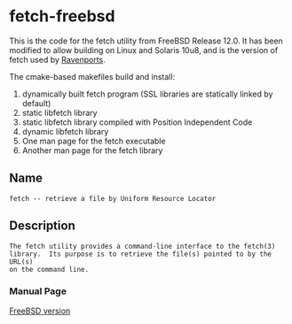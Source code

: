 # fetch-freebsd

This is the code for the fetch utility from FreeBSD Release 12.0.
It has been modified to allow building on Linux and Solaris 10u8, and is the version
of fetch used by [Ravenports](http://www.ravenports.com).

The cmake-based makefiles build and install:

  1. dynamically built fetch program (SSL libraries are statically linked by default)
  1. static libfetch library
  1. static libfetch library compiled with Position Independent Code
  1. dynamic libfetch library
  1. One man page for the fetch executable
  1. Another man page for the fetch library
    
## Name

    fetch -- retrieve a file by Uniform Resource Locator

## Description

    The fetch utility provides a command-line interface to the fetch(3)
    library.  Its purpose is to retrieve the file(s) pointed to by the URL(s)
    on the command line.

### Manual Page

[FreeBSD version](https://www.freebsd.org/cgi/man.cgi?fetch(1))
